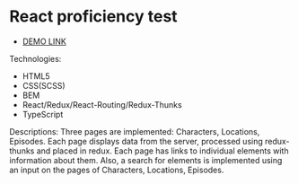 # React proficiency test
- [DEMO LINK](https://yaroslavmakarov.github.io/react-proficiency-test/)

Technologies:
* HTML5
* CSS(SCSS)
* BEM
* React/Redux/React-Routing/Redux-Thunks
* TypeScript

Descriptions:
Three pages are implemented: Characters, Locations, Episodes. Each page displays data from the server, processed using redux-thunks and placed in redux. Each page has links to individual elements with information about them. Also, a search for elements is implemented using an input on the pages of Characters, Locations, Episodes.
